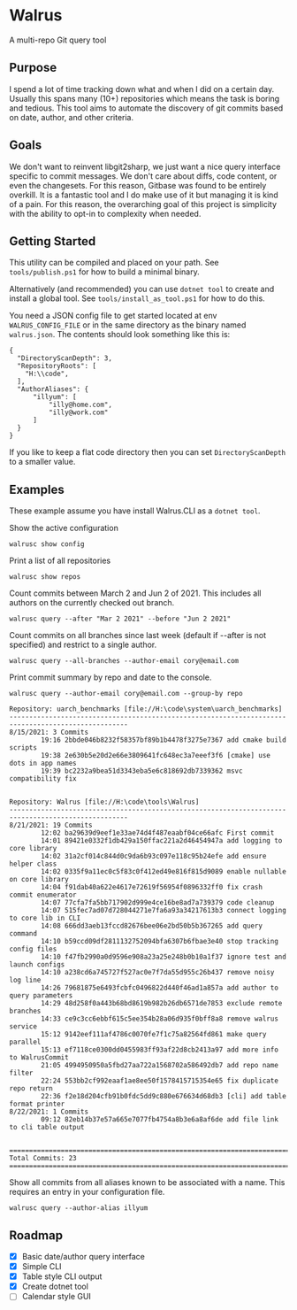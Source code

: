 # Walrus

A multi-repo Git query tool

## Purpose

I spend a lot of time tracking down what and when I did on a certain day. Usually this spans many (10+) repositories which means the task is boring and tedious. This 
tool aims to automate the discovery of git commits based on date, author, and other criteria. 

## Goals

We don't want to reinvent libgit2sharp, we just want a nice query interface specific to commit messages. We don't care about diffs, code content, or even the changesets.
For this reason, Gitbase was found to be entirely overkill. It is a fantastic tool and I do make use of it but managing it is kind of a pain. For this reason, the 
overarching goal of this project is simplicity with the ability to opt-in to complexity when needed.

## Getting Started

This utility can be compiled and placed on your path. See `tools/publish.ps1` for how to build a minimal binary.

Alternatively (and recommended) you can use `dotnet tool` to create and install a global tool. See `tools/install_as_tool.ps1` for how to do this.

You need a JSON config file to get started located at env `WALRUS_CONFIG_FILE` or in the same directory as the binary named `walrus.json`. 
The contents should look something like this is:

```
{
  "DirectoryScanDepth": 3,
  "RepositoryRoots": [
    "H:\\code",
  ],
  "AuthorAliases": {
	  "illyum": [
		  "illy@home.com",
		  "illy@work.com"
	  ]
  }
}
```

If you like to keep a flat code directory then you can set `DirectoryScanDepth` to a smaller value.


## Examples

These example assume you have install Walrus.CLI as a `dotnet tool`.

Show the active configuration
```
walrusc show config
```
  
Print a list of all repositories
```
walrusc show repos
```
  
Count commits between March 2 and Jun 2 of 2021. This includes all authors on the currently checked out branch.
```
walrusc query --after "Mar 2 2021" --before "Jun 2 2021"
```
  

Count commits on all branches since last week (default if --after is not specified) and restrict to a single author.
```
walrusc query --all-branches --author-email cory@email.com
```

Print commit summary by repo and date to the console.
```
walrusc query --author-email cory@email.com --group-by repo

Repository: uarch_benchmarks [file://H:\code\system\uarch_benchmarks]
----------------------------------------------------------------------------------------------------
8/15/2021: 3 Commits
        19:16 2bbde046b8232f58357bf89b1b4478f3275e7367 add cmake build scripts
        19:38 2e630b5e20d2e66e3809641fc648ec3a7eeef3f6 [cmake] use dots in app names
        19:39 bc2232a9bea51d3343eba5e6c818692db7339362 msvc compatibility fix


Repository: Walrus [file://H:\code\tools\Walrus]
----------------------------------------------------------------------------------------------------
8/21/2021: 19 Commits
        12:02 ba29639d9eef1e33ae74d4f487eaabf04ce66afc First commit
        14:01 89421e0332f1db429a150ffac221a2d46454947a add logging to core library
        14:02 31a2cf014c844d0c9da6b93c097e118c95b24efe add ensure helper class
        14:02 0335f9a11ec0c5f83c0f412ed49e816f815d9089 enable nullable on core library
        14:04 f91dab40a622e4617e72619f56954f0896332ff0 fix crash commit enumerator
        14:07 77cfa7fa5bb717902d999e4ce16be8ad7a739379 code cleanup
        14:07 515fec7ad07d728044271e7fa6a93a34217613b3 connect logging to core lib in CLI
        14:08 666dd3aeb13fccd82676bee06e2bd50b5b367265 add query command
        14:10 b59ccd09df2811132752094bfa6307b6fbae3e40 stop tracking config files
        14:10 f47fb2990a0d9596e908a23a25e248b0b10a1f37 ignore test and launch configs
        14:10 a238cd6a745727f527ac0e7f7da55d955c26b437 remove noisy log line
        14:26 79681875e6493fcbfc0496822d440f46ad1a857a add author to query parameters
        14:29 48d258f0a443b68bd8619b982b26db6571de7853 exclude remote branches
        14:33 ce9c3cc6ebbf615c5ee354b28a06d935f0bff8a8 remove walrus service
        15:12 9142eef111af4786c0070fe7f1c75a82564fd861 make query parallel
        15:13 ef7118ce0300dd0455983ff93af22d8cb2413a97 add more info to WalrusCommit
        21:05 4994950950a5fbd27aa722a1568702a586492db7 add repo name filter
        22:24 553bb2cf992eaaf1ae8ee50f1578415715354e65 fix duplicate repo return
        22:36 f2e18d204cfb91b0fdc5dd9c880e676634d68db3 [cli] add table format printer
8/22/2021: 1 Commits
        09:12 82eb14b37e57a665e7077fb4754a8b3e6a8af6de add file link to cli table output


====================================================================================================
Total Commits: 23
====================================================================================================
```

Show all commits from all aliases known to be associated with a name. This requires an entry in your configuration file.
```
walrusc query --author-alias illyum
```

## Roadmap

- [x] Basic date/author query interface 
- [x] Simple CLI 
- [x] Table style CLI output
- [x] Create dotnet tool
- [ ] Calendar style GUI 
